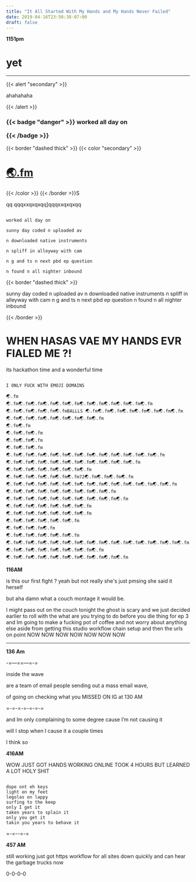 ```yaml
---
title: "It All Started With My Hands and My Hands Never Failed"
date: 2019-04-16T23:50:38-07:00
draft: false
---
```



**1151pm**

# yet

___


{{< alert "secondary" >}}

ahahahaha

{{< /alert >}}

<h3>
  {{< badge "danger" >}}
  worked all day on

  {{< /badge >}}
</h3>


{{< border "dashed thick" >}}
{{< color "secondary" >}}

<h1><a href="🌏.fm"> 🌏.fm </a></h1>

{{< /color >}}
{{< /border >}}S

qq
qqqxxqxqxqq]qqqxxqxqxqq

```

worked all day on

sunny day coded n uploaded av

n downloaded native instruments

n spliff in alleyway with cam

n g and ts n next pbd ep question

n found n all nighter inbound

```

{{< border "dashed thick" >}}

sunny day coded n uploaded av
n downloaded native instruments
n spliff in alleyway with cam
n g and ts n next pbd ep question
n found n all nighter inbound

{{< /border >}}


# WHEN HASAS VAE MY HANDS EVR FIALED ME ?!



its hackathon time and a wonderful time

```

I ONLY FUCK WITH EMOJI DOMAINS

🌏.fm
🌏.fm🌏.fm🌏.fm🌏.fm🌏.fm🌏.fm🌏.fm🌏.fm🌏.fm🌏.fm🌏.fm🌏.fm
🌏.fm🌏.fm🌏.fm🌏.fm🌏.fmBALLLS 🌏.fm🌏.fm🌏.fm🌏.fm🌏.fm🌏.fm🌏.fm🌏.fm
🌏.fm🌏.fm🌏.fm🌏.fm🌏.fm🌏.fm🌏.fm🌏.fm
🌏.fm🌏.fm
🌏.fm🌏.fm🌏.fm
🌏.fm🌏.fm🌏.fm
🌏.fm🌏.fm🌏.fm
🌏.fm🌏.fm🌏.fm🌏.fm🌏.fm🌏.fm🌏.fm🌏.fm🌏.fm🌏.fm🌏.fm🌏.fm🌏.fm
🌏.fm🌏.fm🌏.fm🌏.fm🌏.fm🌏.fm🌏.fm🌏.fm🌏.fm🌏.fm🌏.fm
🌏.fm🌏.fm🌏.fm🌏.fm🌏.fm🌏.fm🌏.fm
🌏.fm🌏.fm🌏.fm🌏.fm🌏.fm🌏.fm72🌏.fm🌏.fm🌏.fm🌏.fm
🌏.fm🌏.fm🌏.fm🌏.fm🌏.fm🌏.fm🌏.fm🌏.fm🌏.fm🌏.fm🌏.fm🌏.fm🌏.fm🌏.fm
🌏.fm🌏.fm🌏.fm🌏.fm🌏.fm🌏.fm🌏.fm🌏.fm🌏.fm
🌏.fm🌏.fm🌏.fm🌏.fm🌏.fm🌏.fm🌏.fm🌏.fm🌏.fm🌏.fm
🌏.fm🌏.fm🌏.fm🌏.fm🌏.fm🌏.fm🌏.fm
🌏.fm🌏.fm🌏.fm🌏.fm🌏.fm🌏.fm🌏.fm
🌏.fm🌏.fm🌏.fm🌏.fm🌏.fm🌏.fm
🌏.fm🌏.fm🌏.fm🌏.fm
🌏.fm🌏.fm🌏.fm🌏.fm🌏.fm🌏.fm
🌏.fm🌏.fm🌏.fm🌏.fm🌏.fm🌏.fm🌏.fm🌏.fm🌏.fm🌏.fm🌏.fm🌏.fm🌏.fm🌏.fm🌏.fm🌏.fm🌏.fm🌏.fm🌏.fm🌏.fm🌏.fm🌏.fm🌏.fm
🌏.fm🌏.fm🌏.fm🌏.fm🌏.fm🌏.fm🌏.fm🌏.fm🌏.fm🌏.fm

```


**116AM**

is this our first fight ? yeah but not really she's just pmsing she said it herself

but aha damn what a couch montage it would be.

I might pass out on the couch tonight the ghost is scary and we just decided earlier to roll with the what are you trying to do before you die thing for ep 3 and Im going to make a fucking pot of coffee and not worry about anything else aside from getting this studio workflow chain setup and then the urls on point NOW NOW NOW NOW NOW NOW NOW

___


**136 Am**

-=—==—=-=

inside the wave

are a team of email people sending out a mass email wave,

of going on checking what you MISSED ON IG at 130 AM

=-=-=-=-=-=-=

and Im only complaining to some degree cause I’m not causing it

will I stop when I cause it a couple times

I think so



**416AM**

WOW JUST GOT HANDS WORKING ONLINE TOOK 4 HOURS BUT LEARNED A LOT HOLY SHIT

```

dope ont eh keys
light on my feet
legolas on lappy
surfing to the keep
only I get it
taken years to splain it
only you get it
takin you years to behave it

```



=-=--=-=


**457 AM**

still working just got https workflow for all sites down quickly and can hear the garbage trucks now

0-0-0-0
